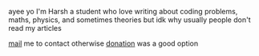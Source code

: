 ayee yo I'm Harsh a student who love writing about coding problems, maths, physics, and sometimes theories but idk why usually people don't read my articles 

[mail](mailto:hello.harshkd@gmail.com) me to contact otherwise [donation](https://www.buymeacoffee.com/harshk) was a good option

